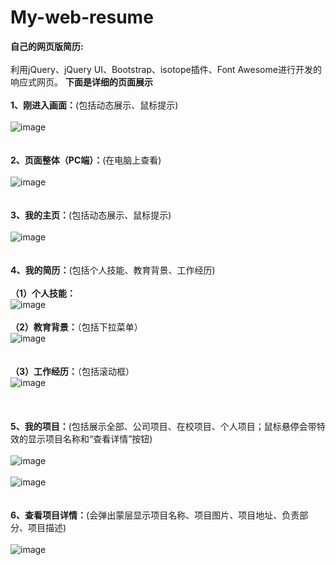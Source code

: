 # My-web-resume
<strong>自己的网页版简历:</strong></br></br>
利用jQuery、jQuery UI、Bootstrap、isotope插件、Font Awesome进行开发的响应式网页。
<strong>下面是详细的页面展示</strong></br></br>
		<strong>1、刚进入画面：</strong>(包括动态展示、鼠标提示)</br></br>
            ![image](https://github.com/xiaola66/My-web-resume/blob/master/img/first.png)</br></br></br>
        <strong>2、页面整体（PC端）：</strong>(在电脑上查看)</br></br>
            ![image](https://github.com/xiaola66/My-web-resume/blob/master/img/main.png)</br></br></br>
        <strong>3、我的主页：</strong>(包括动态展示、鼠标提示)</br></br>
            ![image](https://github.com/xiaola66/My-web-resume/blob/master/img/index.png)</br></br></br>
        <strong>4、我的简历：</strong>(包括个人技能、教育背景、工作经历)</br></br>
            <strong>（1）个人技能：</strong></br>
            ![image](https://github.com/xiaola66/My-web-resume/blob/master/img/skill.png)</br></br> 
             <strong>（2）教育背景：</strong>（包括下拉菜单）</br>
            ![image](https://github.com/xiaola66/My-web-resume/blob/master/img/education.png)</br></br>  
             <strong>（3）工作经历：</strong>（包括滚动框）</br>
            ![image](https://github.com/xiaola66/My-web-resume/blob/master/img/experience.png)</br></br></br>   
        <strong>5、我的项目：</strong>(包括展示全部、公司项目、在校项目、个人项目；鼠标悬停会带特效的显示项目名称和“查看详情”按钮)</br></br>
            ![image](https://github.com/xiaola66/My-web-resume/blob/master/img/project.png)</br></br>
             ![image](https://github.com/xiaola66/My-web-resume/blob/master/img/project-table.png)</br></br></br>
        <strong>6、查看项目详情：</strong>(会弹出蒙层显示项目名称、项目图片、项目地址、负责部分、项目描述)</br></br>
            ![image](https://github.com/xiaola66/My-web-resume/blob/master/img/project-detail.png)</br></br></br>               
		

